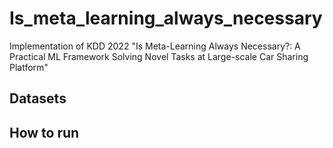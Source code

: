 # Is_meta_learning_always_necessary
Implementation of KDD 2022 "Is Meta-Learning Always Necessary?: A Practical ML Framework Solving Novel Tasks at Large-scale Car Sharing Platform"

## Datasets

## How to run
